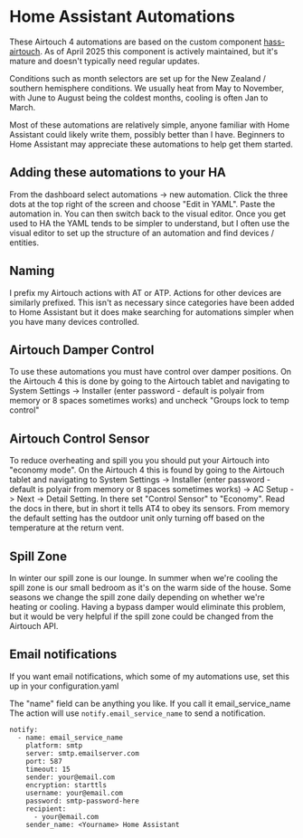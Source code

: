 # Home Assistant Automations
These Airtouch 4 automations are based on the custom component [hass-airtouch](https://github.com/TheNoctambulist/hass-airtouch). As of April 2025 this component is actively maintained, but it's mature and doesn't typically need regular updates.

Conditions such as month selectors are set up for the New Zealand / southern hemisphere conditions. We usually heat from May to November, with June to August being the coldest months, cooling is often Jan to March.

Most of these automations are relatively simple, anyone familiar with Home Assistant could likely write them, possibly better than I have. Beginners to Home Assistant may appreciate these automations to help get them started.


## Adding these automations to your HA
From the dashboard select automations -> new automation. Click the three dots at the top right of the screen and choose "Edit in YAML". Paste the automation in. You can then switch back to the visual editor. Once you get used to HA the YAML tends to be simpler to understand, but I often use the visual editor to set up the structure of an automation and find devices / entities.


## Naming
I prefix my Airtouch actions with AT or ATP. Actions for other devices are similarly prefixed. This isn't as necessary since categories have been added to Home Assistant but it does make searching for automations simpler when you have many devices controlled.

## Airtouch Damper Control
To use these automations you must have control over damper positions. On the Airtouch 4 this is done by going to the Airtouch tablet and navigating to System Settings -> Installer (enter password - default is polyair from memory or 8 spaces sometimes works) and uncheck "Groups lock to temp control"

## Airtouch Control Sensor
To reduce overheating and spill you you should put your Airtouch into "economy mode". On the Airtouch 4 this is found by going to the Airtouch tablet and navigating to System Settings -> Installer (enter password - default is polyair from memory or 8 spaces sometimes works) -> AC Setup -> Next -> Detail Setting. In there set "Control Sensor" to "Economy". Read the docs in there, but in short it tells AT4 to obey its sensors. From memory the default setting has the outdoor unit only turning off based on the temperature at the return vent.

## Spill Zone
In winter our spill zone is our lounge. In summer when we're cooling the spill zone is our small bedroom as it's on the warm side of the house. Some seasons we change the spill zone daily depending on whether we're heating or cooling. Having a bypass damper would eliminate this problem, but it would be very helpful if the spill zone could be changed from the Airtouch API.

## Email notifications
If you want email notifications, which some of my automations use, set this up in your configuration.yaml

The "name" field can be anything you like. If you call it email_service_name The action will use `notify.email_service_name` to send a notification.

```
notify:
  - name: email_service_name
    platform: smtp
    server: smtp.emailserver.com
    port: 587
    timeout: 15
    sender: your@email.com
    encryption: starttls
    username: your@email.com
    password: smtp-password-here
    recipient:
      - your@email.com
    sender_name: <Yourname> Home Assistant
```
